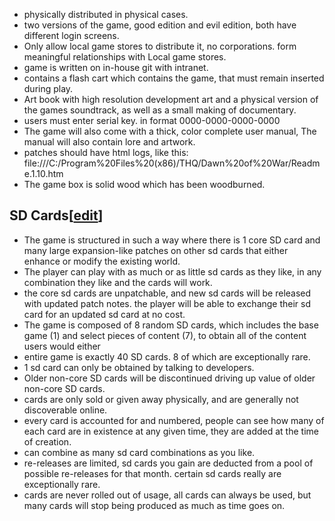 * physically distributed in physical cases.
* two versions of the game, good edition and evil edition, both have different login screens.
* Only allow local game stores to distribute it, no corporations. form meaningful relationships with Local game stores.
* game is written on in-house git with intranet.
* contains a flash cart which contains the game, that must remain inserted during play.
* Art book with high resolution development art and a physical version of the games soundtrack, as well as a small making of documentary.
* users must enter serial key. in format 0000-0000-0000-0000
* The game will also come with a thick, color complete user manual, The manual will also contain lore and artwork.
* patches should have html logs, like this: file:///C:/Program%20Files%20(x86)/THQ/Dawn%20of%20War/Readme.1.10.htm
* The game box is solid wood which has been woodburned.

## SD Cards\[[edit](https://nim.miraheze.org/w/index.php?title=Distribution&action=edit&section=1 "Edit section: SD Cards")\]

* The game is structured in such a way where there is 1 core SD card and many large expansion-like patches on other sd cards that either enhance or modify the existing world.
* The player can play with as much or as little sd cards as they like, in any combination they like and the cards will work.
* the core sd cards are unpatchable, and new sd cards will be released with updated patch notes. the player will be able to exchange their sd card for an updated sd card at no cost.
* The game is composed of 8 random SD cards, which includes the base game (1) and select pieces of content (7), to obtain all of the content users would either
* entire game is exactly 40 SD cards. 8 of which are exceptionally rare.
* 1 sd card can only be obtained by talking to developers.
* Older non-core SD cards will be discontinued driving up value of older non-core SD cards.
* cards are only sold or given away physically, and are generally not discoverable online.
* every card is accounted for and numbered, people can see how many of each card are in existence at any given time, they are added at the time of creation.
* can combine as many sd card combinations as you like.
* re-releases are limited, sd cards you gain are deducted from a pool of possible re-releases for that month. certain sd cards really are exceptionally rare.
* cards are never rolled out of usage, all cards can always be used, but many cards will stop being produced as much as time goes on.